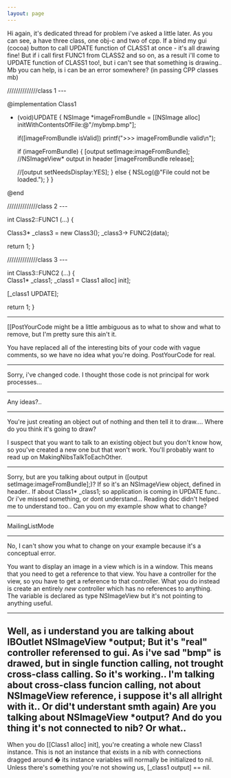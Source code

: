 ```yaml
---
layout: page
---
```




Hi again, it's dedicated thread for problem i've asked a little later. As you can see, a have three class, one obj-c and two of cpp. If a bind my gui (cocoa) button to call UPDATE function of CLASS1 at once - it's all drawing fine! But if i call first FUNC1 from CLASS2 and so on, as a result i'll come to UPDATE function of CLASS1 too!, but i can't see that something is drawing.. Mb you can help, is i can be an error somewhere? (in  passing CPP classes mb)

    

//////////////class 1 ---

@implementation Class1

- (void)UPDATE
{
  NSImage *imageFromBundle = [[NSImage alloc] initWithContentsOfFile:@"/mybmp.bmp"];
  
  if([imageFromBundle isValid]) printf(">>> imageFromBundle valid\n");
  
  if (imageFromBundle)
  {
    [output setImage:imageFromBundle];  //NSImageView* output in header
    [imageFromBundle release];
    
    //[output setNeedsDisplay:YES];
  }
  else
  {
    NSLog(@"File could not be loaded.");
  }
}

@end

//////////////class 2 ---

int Class2::FUNC1 (...)
{  
 
  Class3* _class3 = new Class3();
  _class3-> FUNC2(data);

  return 1;
}


//////////////class 3 ---

int Class3::FUNC2 (...)
{  
  Class1* _class1;
  _class1 = Class1 alloc] init];

  [_class1 UPDATE];

  return 1;
}



----
[[PostYourCode might be a little ambiguous as to what to show and what to remove, but I'm pretty sure this ain't it.

You have replaced all of the interesting bits of your code with vague comments, so we have no idea what you're doing. PostYourCode for real.

----
Sorry, i've changed code. I thought those code is not principal for work processes...

----
Any ideas?..

----
You're just creating an object out of nothing and then tell it to draw.... Where do you think it's going to draw?

I suspect that you want to talk to an existing object but you don't know how, so you've created a new one but that won't work. You'll probably want to read up on MakingNibsTalkToEachOther.

----
Sorry, but are you talking about  output in ([output setImage:imageFromBundle];)? If so it's an NSImageView object, defined in header..  If about Class1* _class1; so application is coming in UPDATE func.. Or i've missed something, or dont understand... Reading doc didn't helped me to understand too.. Can you on my example show what to change?

----

MailingListMode

----

No, I can't show you what to change on your example because it's a conceptual error.

You want to display an image in a view which is in a window. This means that you need to get a reference to that view. You have a controller for the view, so you have to get a reference to that controller. What you do instead is create an entirely *new* controller which has no references to anything. The variable is declared as type NSImageView but it's not pointing to anything useful.

----
Well, as i understand you are talking about   IBOutlet NSImageView *output; But it's "real" controller referensed to gui. As i've sad "bmp" is drawed, but in single function calling, not trought cross-class calling. So it's working.. I'm talking about cross-class funcion calling, not about NSImageView reference, i suppose it's all allright with it.. Or did't understant smth again) Are you talking about NSImageView *output? And do you thing it's not connected to nib? Or what..
----
When you do [[Class1 alloc] init], you're creating a whole new Class1 instance. This is not an instance that exists in a nib with connections dragged around � its instance variables will normally be initialized to nil. Unless there's something you're not showing us, [_class1 output] == nil.

